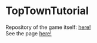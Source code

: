 # TopTownTutorial

Repository of the game itself: <a href="https://github.com/lorenzgruber/TopTown">here!</a>
</br>
See the page <a href="https://simonittensammer.github.io/TopTownTutorial/">here!</a>
